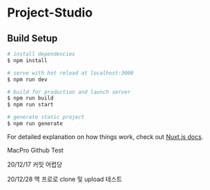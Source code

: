 # Project-Studio

## Build Setup

```bash
# install dependencies
$ npm install

# serve with hot reload at localhost:3000
$ npm run dev

# build for production and launch server
$ npm run build
$ npm run start

# generate static project
$ npm run generate
```

For detailed explanation on how things work, check out [Nuxt.js docs](https://nuxtjs.org).

MacPro Github Test

20/12/17 커밋 어렵당

20/12/28 맥 프로로 clone 및 upload 테스트
